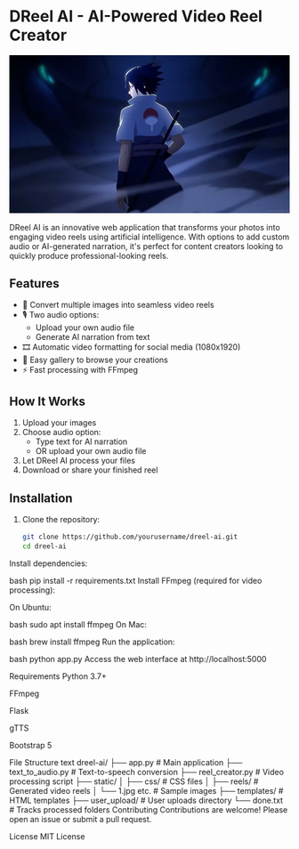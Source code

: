 # DReel AI - AI-Powered Video Reel Creator

![DReel AI Logo](static/1.jpg)

DReel AI is an innovative web application that transforms your photos into engaging video reels using artificial intelligence. With options to add custom audio or AI-generated narration, it's perfect for content creators looking to quickly produce professional-looking reels.

## Features

- 🎥 Convert multiple images into seamless video reels
- 🎙️ Two audio options:
  - Upload your own audio file
  - Generate AI narration from text
- 🎞️ Automatic video formatting for social media (1080x1920)
- 📁 Easy gallery to browse your creations
- ⚡ Fast processing with FFmpeg

## How It Works

1. Upload your images
2. Choose audio option:
   - Type text for AI narration
   - OR upload your own audio file
3. Let DReel AI process your files
4. Download or share your finished reel

## Installation

1. Clone the repository:
   ```bash
   git clone https://github.com/yourusername/dreel-ai.git
   cd dreel-ai
Install dependencies:

bash
pip install -r requirements.txt
Install FFmpeg (required for video processing):

On Ubuntu:

bash
sudo apt install ffmpeg
On Mac:

bash
brew install ffmpeg
Run the application:

bash
python app.py
Access the web interface at http://localhost:5000

Requirements
Python 3.7+

FFmpeg

Flask

gTTS

Bootstrap 5

File Structure
text
dreel-ai/
├── app.py                 # Main application
├── text_to_audio.py       # Text-to-speech conversion
├── reel_creator.py        # Video processing script
├── static/
│   ├── css/               # CSS files
│   ├── reels/             # Generated video reels
│   └── 1.jpg etc.         # Sample images
├── templates/             # HTML templates
├── user_upload/           # User uploads directory
└── done.txt               # Tracks processed folders
Contributing
Contributions are welcome! Please open an issue or submit a pull request.

License
MIT License